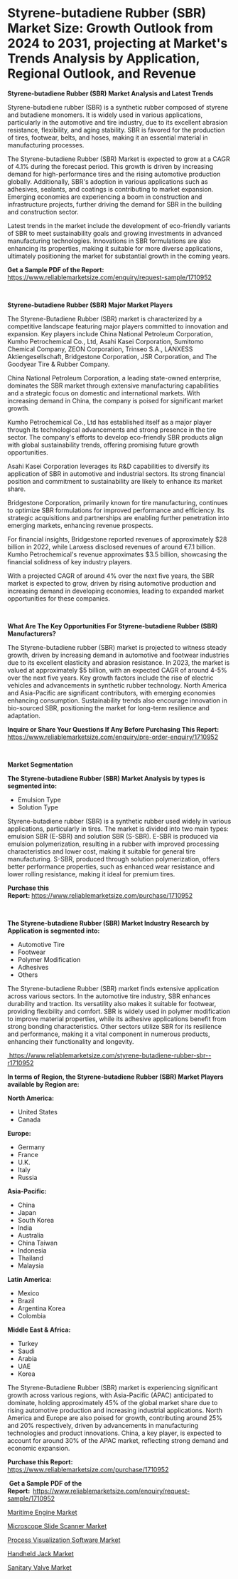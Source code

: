 <p><h1>Styrene-butadiene Rubber (SBR) Market Size: Growth Outlook from 2024 to 2031, projecting at Market's Trends Analysis by Application, Regional Outlook, and Revenue</h1></p><p><strong>Styrene-butadiene Rubber (SBR) Market Analysis and Latest Trends</strong></p>
<p><p>Styrene-butadiene rubber (SBR) is a synthetic rubber composed of styrene and butadiene monomers. It is widely used in various applications, particularly in the automotive and tire industry, due to its excellent abrasion resistance, flexibility, and aging stability. SBR is favored for the production of tires, footwear, belts, and hoses, making it an essential material in manufacturing processes.</p><p>The Styrene-butadiene Rubber (SBR) Market is expected to grow at a CAGR of 4.1% during the forecast period. This growth is driven by increasing demand for high-performance tires and the rising automotive production globally. Additionally, SBR's adoption in various applications such as adhesives, sealants, and coatings is contributing to market expansion. Emerging economies are experiencing a boom in construction and infrastructure projects, further driving the demand for SBR in the building and construction sector.</p><p>Latest trends in the market include the development of eco-friendly variants of SBR to meet sustainability goals and growing investments in advanced manufacturing technologies. Innovations in SBR formulations are also enhancing its properties, making it suitable for more diverse applications, ultimately positioning the market for substantial growth in the coming years.</p></p>
<p><strong>Get a Sample PDF of the Report:&nbsp;</strong> <a href="https://www.reliablemarketsize.com/enquiry/request-sample/1710952?utm_campaign=1590&utm_medium=2&utm_source=Github&utm_content=ia&utm_term=22102024&utm_id=styrene-butadiene-rubber-sbr">https://www.reliablemarketsize.com/enquiry/request-sample/1710952</a></p>
<p>&nbsp;</p>
<p><strong>Styrene-butadiene Rubber (SBR) Major Market Players</strong></p>
<p><p>The Styrene-Butadiene Rubber (SBR) market is characterized by a competitive landscape featuring major players committed to innovation and expansion. Key players include China National Petroleum Corporation, Kumho Petrochemical Co., Ltd, Asahi Kasei Corporation, Sumitomo Chemical Company, ZEON Corporation, Trinseo S.A., LANXESS Aktiengesellschaft, Bridgestone Corporation, JSR Corporation, and The Goodyear Tire & Rubber Company.</p><p>China National Petroleum Corporation, a leading state-owned enterprise, dominates the SBR market through extensive manufacturing capabilities and a strategic focus on domestic and international markets. With increasing demand in China, the company is poised for significant market growth.</p><p>Kumho Petrochemical Co., Ltd has established itself as a major player through its technological advancements and strong presence in the tire sector. The company's efforts to develop eco-friendly SBR products align with global sustainability trends, offering promising future growth opportunities.</p><p>Asahi Kasei Corporation leverages its R&D capabilities to diversify its application of SBR in automotive and industrial sectors. Its strong financial position and commitment to sustainability are likely to enhance its market share.</p><p>Bridgestone Corporation, primarily known for tire manufacturing, continues to optimize SBR formulations for improved performance and efficiency. Its strategic acquisitions and partnerships are enabling further penetration into emerging markets, enhancing revenue prospects.</p><p>For financial insights, Bridgestone reported revenues of approximately $28 billion in 2022, while Lanxess disclosed revenues of around €7.1 billion. Kumho Petrochemical's revenue approximates $3.5 billion, showcasing the financial solidness of key industry players.</p><p>With a projected CAGR of around 4% over the next five years, the SBR market is expected to grow, driven by rising automotive production and increasing demand in developing economies, leading to expanded market opportunities for these companies.</p></p>
<p>&nbsp;</p>
<p><strong>What Are The Key Opportunities For Styrene-butadiene Rubber (SBR) Manufacturers?</strong></p>
<p><p>The Styrene-butadiene rubber (SBR) market is projected to witness steady growth, driven by increasing demand in automotive and footwear industries due to its excellent elasticity and abrasion resistance. In 2023, the market is valued at approximately $5 billion, with an expected CAGR of around 4-5% over the next five years. Key growth factors include the rise of electric vehicles and advancements in synthetic rubber technology. North America and Asia-Pacific are significant contributors, with emerging economies enhancing consumption. Sustainability trends also encourage innovation in bio-sourced SBR, positioning the market for long-term resilience and adaptation.</p></p>
<p><strong>Inquire or Share Your Questions If Any Before Purchasing This Report:</strong> <a href="https://www.reliablemarketsize.com/enquiry/pre-order-enquiry/1710952?utm_campaign=1590&utm_medium=2&utm_source=Github&utm_content=ia&utm_term=22102024&utm_id=styrene-butadiene-rubber-sbr">https://www.reliablemarketsize.com/enquiry/pre-order-enquiry/1710952</a></p>
<p>&nbsp;</p>
<p><strong>Market Segmentation</strong></p>
<p><strong>The Styrene-butadiene Rubber (SBR) Market Analysis by types is segmented into:</strong></p>
<p><ul><li>Emulsion Type</li><li>Solution Type</li></ul></p>
<p><p>Styrene-butadiene rubber (SBR) is a synthetic rubber used widely in various applications, particularly in tires. The market is divided into two main types: emulsion SBR (E-SBR) and solution SBR (S-SBR). E-SBR is produced via emulsion polymerization, resulting in a rubber with improved processing characteristics and lower cost, making it suitable for general tire manufacturing. S-SBR, produced through solution polymerization, offers better performance properties, such as enhanced wear resistance and lower rolling resistance, making it ideal for premium tires.</p></p>
<p><strong>Purchase this Report:&nbsp;</strong><a href="https://www.reliablemarketsize.com/purchase/1710952?utm_campaign=1590&utm_medium=2&utm_source=Github&utm_content=ia&utm_term=22102024&utm_id=styrene-butadiene-rubber-sbr">https://www.reliablemarketsize.com/purchase/1710952</a></p>
<p>&nbsp;</p>
<p><strong>The Styrene-butadiene Rubber (SBR) Market Industry Research by Application is segmented into:</strong></p>
<p><ul><li>Automotive Tire</li><li>Footwear</li><li>Polymer Modification</li><li>Adhesives</li><li>Others</li></ul></p>
<p><p>The Styrene-butadiene Rubber (SBR) market finds extensive application across various sectors. In the automotive tire industry, SBR enhances durability and traction. Its versatility also makes it suitable for footwear, providing flexibility and comfort. SBR is widely used in polymer modification to improve material properties, while its adhesive applications benefit from strong bonding characteristics. Other sectors utilize SBR for its resilience and performance, making it a vital component in numerous products, enhancing their functionality and longevity.</p></p>
<p><a href="https://www.reliablemarketsize.com/styrene-butadiene-rubber-sbr--r1710952?utm_campaign=1590&utm_medium=2&utm_source=Github&utm_content=ia&utm_term=22102024&utm_id=styrene-butadiene-rubber-sbr">&nbsp;https://www.reliablemarketsize.com/styrene-butadiene-rubber-sbr--r1710952</a></p>
<p><strong>In terms of Region, the Styrene-butadiene Rubber (SBR) Market Players available by Region are:</strong></p>
<p>
    <p> <strong> North America: </strong>
        <ul>
            <li>United States</li>
            <li>Canada</li>
        </ul>
        </p> 
    <p> <strong> Europe: </strong>
        <ul>
            <li>Germany</li>
            <li>France</li>
            <li>U.K.</li>
            <li>Italy</li>
            <li>Russia</li>
        </ul>
        </p> 
    <p> <strong> Asia-Pacific: </strong>
        <ul>
            <li>China</li>
            <li>Japan</li>
            <li>South Korea</li>
            <li>India</li>
            <li>Australia</li>
            <li>China Taiwan</li>
            <li>Indonesia</li>
            <li>Thailand</li>
            <li>Malaysia</li>
        </ul>
        </p> 
    <p> <strong> Latin America: </strong>
        <ul>
            <li>Mexico</li>
            <li>Brazil</li>
            <li>Argentina Korea</li>
            <li>Colombia</li>
        </ul>
        </p> 
    <p> <strong> Middle East & Africa: </strong>
        <ul>
            <li>Turkey</li>
            <li>Saudi</li>
            <li>Arabia</li>
            <li>UAE</li>
            <li>Korea</li>
        </ul>
    </p>
    </p>
<p><p>The Styrene-Butadiene Rubber (SBR) market is experiencing significant growth across various regions, with Asia-Pacific (APAC) anticipated to dominate, holding approximately 45% of the global market share due to rising automotive production and increasing industrial applications. North America and Europe are also poised for growth, contributing around 25% and 20% respectively, driven by advancements in manufacturing technologies and product innovations. China, a key player, is expected to account for around 30% of the APAC market, reflecting strong demand and economic expansion.</p></p>
<p><strong>Purchase this Report: </strong><a href="https://www.reliablemarketsize.com/purchase/1710952?utm_campaign=1590&utm_medium=2&utm_source=Github&utm_content=ia&utm_term=22102024&utm_id=styrene-butadiene-rubber-sbr">https://www.reliablemarketsize.com/purchase/1710952</a></p>
<p>&nbsp;<strong>Get a Sample PDF of the Report:&nbsp;&nbsp;</strong><a href="https://www.reliablemarketsize.com/enquiry/request-sample/1710952?utm_campaign=1590&utm_medium=2&utm_source=Github&utm_content=ia&utm_term=22102024&utm_id=styrene-butadiene-rubber-sbr">https://www.reliablemarketsize.com/enquiry/request-sample/1710952</a></p>
<p><strong></strong></p>
<p><p><a href="https://www.linkedin.com/pulse/maritime-engine-market-trends-focusing-insight-forecast-tgvmf?utm_campaign=1590&utm_medium=2&utm_source=Github&utm_content=ia&utm_term=22102024&utm_id=styrene-butadiene-rubber-sbr">Maritime Engine Market</a></p><p><a href="https://www.linkedin.com/pulse/market-dynamics-future-trends-global-microscope-slide-scanner-02fwf?utm_campaign=1590&utm_medium=2&utm_source=Github&utm_content=ia&utm_term=22102024&utm_id=styrene-butadiene-rubber-sbr">Microscope Slide Scanner Market</a></p><p><a href="https://www.linkedin.com/pulse/process-visualization-software-market-segmentation-in-depth-uj5pe?utm_campaign=1590&utm_medium=2&utm_source=Github&utm_content=ia&utm_term=22102024&utm_id=styrene-butadiene-rubber-sbr">Process Visualization Software Market</a></p><p><a href="https://www.linkedin.com/pulse/influencing-factors-handheld-jack-market-insights-growth-n05yf?utm_campaign=1590&utm_medium=2&utm_source=Github&utm_content=ia&utm_term=22102024&utm_id=styrene-butadiene-rubber-sbr">Handheld Jack Market</a></p><p><a href="https://www.linkedin.com/pulse/sanitary-valve-market-ecosystem-competitive-landscape-strategic-onywf?utm_campaign=1590&utm_medium=2&utm_source=Github&utm_content=ia&utm_term=22102024&utm_id=styrene-butadiene-rubber-sbr">Sanitary Valve Market</a></p></p>